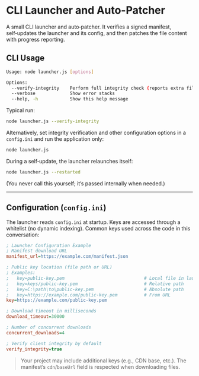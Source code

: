 # CLI Launcher and Auto-Patcher

A small CLI launcher and auto‑patcher. It verifies a signed manifest, self‑updates the launcher and its config, and then patches the file content with progress reporting.

## CLI Usage

```bash
Usage: node launcher.js [options]

Options:
  --verify-integrity    Perform full integrity check (reports extra files)
  --verbose             Show error stacks
  --help, -h            Show this help message
```

Typical run:

```bash
node launcher.js --verify-integrity
```

Alternatively, set integrity verification and other configuration options in a `config.ini` and run the application only:

```bash
node launcher.js
```

During a self‑update, the launcher relaunches itself:

```bash
node launcher.js --restarted
```

(You never call this yourself; it’s passed internally when needed.)

---

## Configuration (`config.ini`)

The launcher reads `config.ini` at startup. Keys are accessed through a whitelist (no dynamic indexing). Common keys used across the code in this conversation:

```ini
; Launcher Configuration Example
; Manifest download URL
manifest_url=https://example.com/manifest.json

; Public key location (file path or URL)
; Examples:
;   key=public-key.pem                              # Local file in launcher directory
;   key=keys/public-key.pem                         # Relative path
;   key=C:\path\to\public-key.pem                   # Absolute path
;   key=https://example.com/public-key.pem          # From URL
key=https://example.com/public-key.pem

; Download timeout in milliseconds
download_timeout=30000

; Number of concurrent downloads
concurrent_downloads=4

; Verify client integrity by default
verify_integrity=true
```

> Your project may include additional keys (e.g., CDN base, etc.). The manifest’s `cdn`/`baseUrl` field is respected when downloading files.